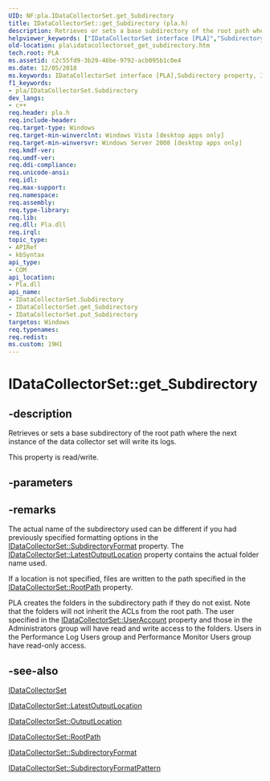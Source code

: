 ```yaml
---
UID: NF:pla.IDataCollectorSet.get_Subdirectory
title: IDataCollectorSet::get_Subdirectory (pla.h)
description: Retrieves or sets a base subdirectory of the root path where the next instance of the data collector set will write its logs.
helpviewer_keywords: ["IDataCollectorSet interface [PLA]","Subdirectory property","IDataCollectorSet.Subdirectory","IDataCollectorSet.get_Subdirectory","IDataCollectorSet::Subdirectory","IDataCollectorSet::get_Subdirectory","IDataCollectorSet::put_Subdirectory","Subdirectory property [PLA]","Subdirectory property [PLA]","IDataCollectorSet interface","base.idatacollectorset_get_subdirectory","get_Subdirectory","pla.idatacollectorset_get_subdirectory","pla/IDataCollectorSet::Subdirectory","pla/IDataCollectorSet::get_Subdirectory","pla/IDataCollectorSet::put_Subdirectory"]
old-location: pla\idatacollectorset_get_subdirectory.htm
tech.root: PLA
ms.assetid: c2c55fd9-3b29-46be-9792-acb095b1c0e4
ms.date: 12/05/2018
ms.keywords: IDataCollectorSet interface [PLA],Subdirectory property, IDataCollectorSet.Subdirectory, IDataCollectorSet.get_Subdirectory, IDataCollectorSet::Subdirectory, IDataCollectorSet::get_Subdirectory, IDataCollectorSet::put_Subdirectory, Subdirectory property [PLA], Subdirectory property [PLA],IDataCollectorSet interface, base.idatacollectorset_get_subdirectory, get_Subdirectory, pla.idatacollectorset_get_subdirectory, pla/IDataCollectorSet::Subdirectory, pla/IDataCollectorSet::get_Subdirectory, pla/IDataCollectorSet::put_Subdirectory
f1_keywords:
- pla/IDataCollectorSet.Subdirectory
dev_langs:
- c++
req.header: pla.h
req.include-header: 
req.target-type: Windows
req.target-min-winverclnt: Windows Vista [desktop apps only]
req.target-min-winversvr: Windows Server 2008 [desktop apps only]
req.kmdf-ver: 
req.umdf-ver: 
req.ddi-compliance: 
req.unicode-ansi: 
req.idl: 
req.max-support: 
req.namespace: 
req.assembly: 
req.type-library: 
req.lib: 
req.dll: Pla.dll
req.irql: 
topic_type:
- APIRef
- kbSyntax
api_type:
- COM
api_location:
- Pla.dll
api_name:
- IDataCollectorSet.Subdirectory
- IDataCollectorSet.get_Subdirectory
- IDataCollectorSet.put_Subdirectory
targetos: Windows
req.typenames: 
req.redist: 
ms.custom: 19H1
---
```


# IDataCollectorSet::get_Subdirectory


## -description


Retrieves or sets a base subdirectory of the root path where the next instance of the data collector set will write its logs.

This property is read/write.


## -parameters


## -remarks



The actual name of the subdirectory used can be different if you had previously specified formatting options in the <a href="https://docs.microsoft.com/previous-versions/windows/desktop/api/pla/nf-pla-idatacollectorset-get_subdirectoryformat">IDataCollectorSet::SubdirectoryFormat</a> property. The <a href="https://docs.microsoft.com/previous-versions/windows/desktop/api/pla/nf-pla-idatacollectorset-get_latestoutputlocation">IDataCollectorSet::LatestOutputLocation</a> property contains the actual folder name used. 

If a location is not specified, files are written to the path specified in the <a href="https://docs.microsoft.com/previous-versions/windows/desktop/api/pla/nf-pla-idatacollectorset-get_rootpath">IDataCollectorSet::RootPath</a> property.

PLA creates the folders in the subdirectory path if they do not exist. Note that the folders will not inherit the ACLs from the root path. The user specified in the <a href="https://docs.microsoft.com/previous-versions/windows/desktop/api/pla/nf-pla-idatacollectorset-get_useraccount">IDataCollectorSet::UserAccount</a> property and those in the Administrators group will have read and write access to the folders. Users in the Performance Log Users group and Performance Monitor Users group have read-only access.




## -see-also




<a href="https://docs.microsoft.com/previous-versions/windows/desktop/api/pla/nn-pla-idatacollectorset">IDataCollectorSet</a>



<a href="https://docs.microsoft.com/previous-versions/windows/desktop/api/pla/nf-pla-idatacollectorset-get_latestoutputlocation">IDataCollectorSet::LatestOutputLocation</a>



<a href="https://docs.microsoft.com/previous-versions/windows/desktop/api/pla/nf-pla-idatacollectorset-get_outputlocation">IDataCollectorSet::OutputLocation</a>



<a href="https://docs.microsoft.com/previous-versions/windows/desktop/api/pla/nf-pla-idatacollectorset-get_rootpath">IDataCollectorSet::RootPath</a>



<a href="https://docs.microsoft.com/previous-versions/windows/desktop/api/pla/nf-pla-idatacollectorset-get_subdirectoryformat">IDataCollectorSet::SubdirectoryFormat</a>



<a href="https://docs.microsoft.com/previous-versions/windows/desktop/api/pla/nf-pla-idatacollectorset-get_subdirectoryformatpattern">IDataCollectorSet::SubdirectoryFormatPattern</a>
 

 

